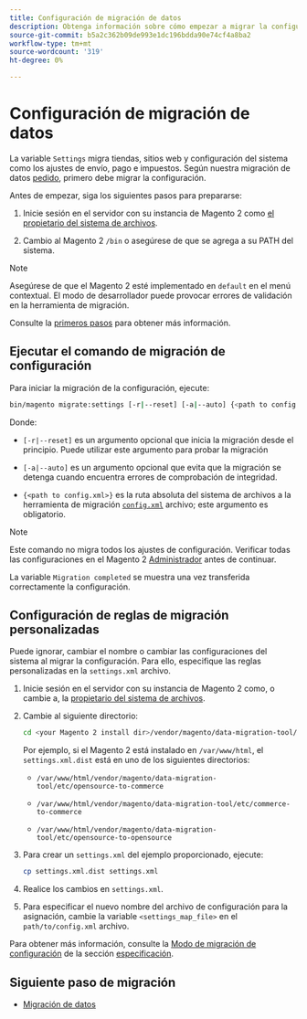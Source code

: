 ```yaml
---
title: Configuración de migración de datos
description: Obtenga información sobre cómo empezar a migrar la configuración de Magento 1 a Magento 2 con la variable [!DNL Data Migration Tool].
source-git-commit: b5a2c362b09de993e1dc196bdda90e74cf4a8ba2
workflow-type: tm+mt
source-wordcount: '319'
ht-degree: 0%

---
```



# Configuración de migración de datos

La variable `Settings` migra tiendas, sitios web y configuración del sistema como los ajustes de envío, pago e impuestos. Según nuestra migración de datos [pedido](overview.md#migration-order), primero debe migrar la configuración.

Antes de empezar, siga los siguientes pasos para prepararse:

1. Inicie sesión en el servidor con su instancia de Magento 2 como [el propietario del sistema de archivos](https://devdocs.magento.com/guides/v2.4/install-gde/prereq/file-sys-perms-over.html).

1. Cambio al Magento 2 `/bin` o asegúrese de que se agrega a su PATH del sistema.

>[!NOTE]
>
>Asegúrese de que el Magento 2 esté implementado en `default` en el menú contextual. El modo de desarrollador puede provocar errores de validación en la herramienta de migración.


Consulte la [primeros pasos](overview.md#first-steps) para obtener más información.

## Ejecutar el comando de migración de configuración

Para iniciar la migración de la configuración, ejecute:

```bash
bin/magento migrate:settings [-r|--reset] [-a|--auto] {<path to config.xml>}
```

Donde:

* `[-r|--reset]` es un argumento opcional que inicia la migración desde el principio. Puede utilizar este argumento para probar la migración

* `[-a|--auto]` es un argumento opcional que evita que la migración se detenga cuando encuentra errores de comprobación de integridad.

* `{<path to config.xml>}` es la ruta absoluta del sistema de archivos a la herramienta de migración [`config.xml`](../configure.md#configure-migration-in-vendor-folder) archivo; este argumento es obligatorio.

>[!NOTE]
>
>Este comando no migra todos los ajustes de configuración. Verificar todas las configuraciones en el Magento 2 [Administrador](https://glossary.magento.com/admin) antes de continuar.


La variable `Migration completed` se muestra una vez transferida correctamente la configuración.

## Configuración de reglas de migración personalizadas

Puede ignorar, cambiar el nombre o cambiar las configuraciones del sistema al migrar la configuración. Para ello, especifique las reglas personalizadas en la `settings.xml` archivo.

1. Inicie sesión en el servidor con su instancia de Magento 2 como, o cambie a, la [propietario del sistema de archivos](https://devdocs.magento.com/guides/v2.4/install-gde/prereq/file-sys-perms-over.html).

1. Cambie al siguiente directorio:

   ```bash
   cd <your Magento 2 install dir>/vendor/magento/data-migration-tool/etc/<edition-to-edition>
   ```

   Por ejemplo, si el Magento 2 está instalado en `/var/www/html`, el `settings.xml.dist` está en uno de los siguientes directorios:

   * `/var/www/html/vendor/magento/data-migration-tool/etc/opensource-to-commerce`

   * `/var/www/html/vendor/magento/data-migration-tool/etc/commerce-to-commerce`

   * `/var/www/html/vendor/magento/data-migration-tool/etc/opensource-to-opensource`

1. Para crear un `settings.xml` del ejemplo proporcionado, ejecute:

   ```bash
   cp settings.xml.dist settings.xml
   ```

1. Realice los cambios en `settings.xml`.

1. Para especificar el nuevo nombre del archivo de configuración para la asignación, cambie la variable `<settings_map_file>` en el `path/to/config.xml` archivo.

Para obtener más información, consulte la [Modo de migración de configuración](../technical-specification.md#settings-migration-mode) de la sección [especificación](../technical-specification.md).

## Siguiente paso de migración

* [Migración de datos](data.md)
